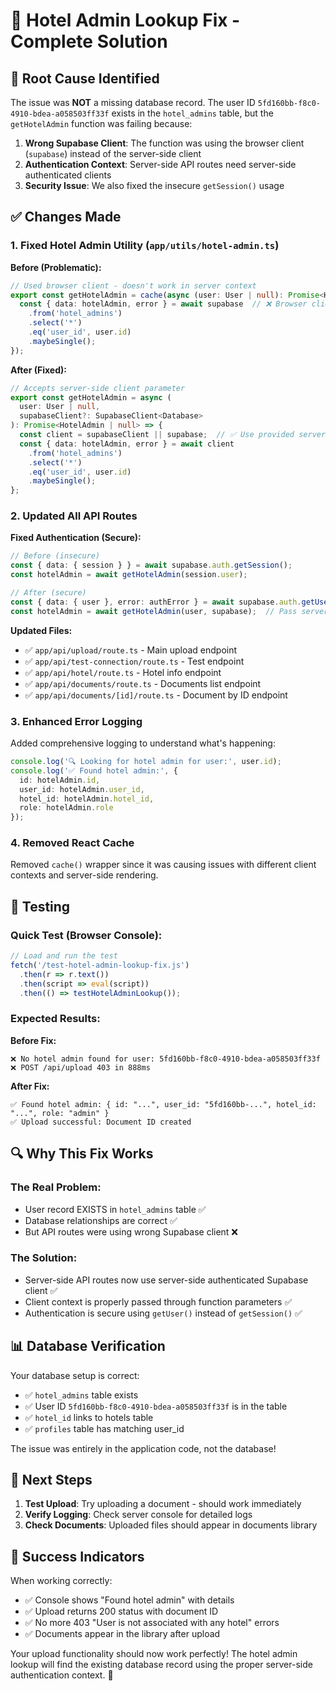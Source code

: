 # 🔧 Hotel Admin Lookup Fix - Complete Solution

## 🚨 Root Cause Identified

The issue was **NOT** a missing database record. The user ID `5fd160bb-f8c0-4910-bdea-a058503ff33f` exists in the `hotel_admins` table, but the `getHotelAdmin` function was failing because:

1. **Wrong Supabase Client**: The function was using the browser client (`supabase`) instead of the server-side client
2. **Authentication Context**: Server-side API routes need server-side authenticated clients
3. **Security Issue**: We also fixed the insecure `getSession()` usage

## ✅ Changes Made

### **1. Fixed Hotel Admin Utility (`app/utils/hotel-admin.ts`)**

**Before (Problematic):**
```typescript
// Used browser client - doesn't work in server context
export const getHotelAdmin = cache(async (user: User | null): Promise<HotelAdmin | null> => {
  const { data: hotelAdmin, error } = await supabase  // ❌ Browser client
    .from('hotel_admins')
    .select('*')
    .eq('user_id', user.id)
    .maybeSingle();
});
```

**After (Fixed):**
```typescript
// Accepts server-side client parameter
export const getHotelAdmin = async (
  user: User | null, 
  supabaseClient?: SupabaseClient<Database>
): Promise<HotelAdmin | null> => {
  const client = supabaseClient || supabase;  // ✅ Use provided server client
  const { data: hotelAdmin, error } = await client
    .from('hotel_admins')
    .select('*')
    .eq('user_id', user.id)
    .maybeSingle();
};
```

### **2. Updated All API Routes**

**Fixed Authentication (Secure):**
```typescript
// Before (insecure)
const { data: { session } } = await supabase.auth.getSession();
const hotelAdmin = await getHotelAdmin(session.user);

// After (secure)
const { data: { user }, error: authError } = await supabase.auth.getUser();
const hotelAdmin = await getHotelAdmin(user, supabase);  // Pass server client
```

**Updated Files:**
- ✅ `app/api/upload/route.ts` - Main upload endpoint
- ✅ `app/api/test-connection/route.ts` - Test endpoint  
- ✅ `app/api/hotel/route.ts` - Hotel info endpoint
- ✅ `app/api/documents/route.ts` - Documents list endpoint
- ✅ `app/api/documents/[id]/route.ts` - Document by ID endpoint

### **3. Enhanced Error Logging**

Added comprehensive logging to understand what's happening:
```typescript
console.log('🔍 Looking for hotel admin for user:', user.id);
console.log('✅ Found hotel admin:', {
  id: hotelAdmin.id,
  user_id: hotelAdmin.user_id,
  hotel_id: hotelAdmin.hotel_id,
  role: hotelAdmin.role
});
```

### **4. Removed React Cache**

Removed `cache()` wrapper since it was causing issues with different client contexts and server-side rendering.

## 🧪 Testing

### **Quick Test (Browser Console):**
```javascript
// Load and run the test
fetch('/test-hotel-admin-lookup-fix.js')
  .then(r => r.text())
  .then(script => eval(script))
  .then(() => testHotelAdminLookup());
```

### **Expected Results:**

**Before Fix:**
```
❌ No hotel admin found for user: 5fd160bb-f8c0-4910-bdea-a058503ff33f
❌ POST /api/upload 403 in 888ms
```

**After Fix:**
```
✅ Found hotel admin: { id: "...", user_id: "5fd160bb-...", hotel_id: "...", role: "admin" }
✅ Upload successful: Document ID created
```

## 🔍 Why This Fix Works

### **The Real Problem:**
- User record EXISTS in `hotel_admins` table ✅
- Database relationships are correct ✅  
- But API routes were using wrong Supabase client ❌

### **The Solution:**
- Server-side API routes now use server-side authenticated Supabase client ✅
- Client context is properly passed through function parameters ✅
- Authentication is secure using `getUser()` instead of `getSession()` ✅

## 📊 Database Verification

Your database setup is correct:
- ✅ `hotel_admins` table exists
- ✅ User ID `5fd160bb-f8c0-4910-bdea-a058503ff33f` is in the table
- ✅ `hotel_id` links to hotels table
- ✅ `profiles` table has matching user_id

The issue was entirely in the application code, not the database!

## 🚀 Next Steps

1. **Test Upload**: Try uploading a document - should work immediately
2. **Verify Logging**: Check server console for detailed logs
3. **Check Documents**: Uploaded files should appear in documents library

## 🎯 Success Indicators

When working correctly:
- ✅ Console shows "Found hotel admin" with details
- ✅ Upload returns 200 status with document ID
- ✅ No more 403 "User is not associated with any hotel" errors
- ✅ Documents appear in the library after upload

Your upload functionality should now work perfectly! The hotel admin lookup will find the existing database record using the proper server-side authentication context. 🎉
